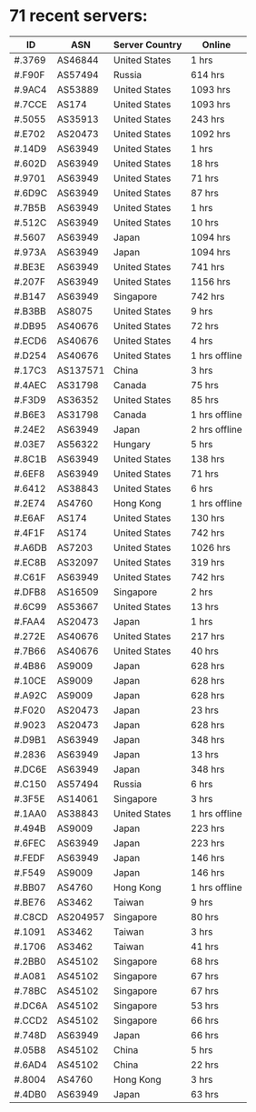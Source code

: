 # 71 recent servers:

| ID | ASN | Server Country | Online |
| ------ | ------ | ------ | ------ |
| #.3769 | AS46844 | United States | 1 hrs |
| #.F90F | AS57494 | Russia | 614 hrs |
| #.9AC4 | AS53889 | United States | 1093 hrs |
| #.7CCE | AS174 | United States | 1093 hrs |
| #.5055 | AS35913 | United States | 243 hrs |
| #.E702 | AS20473 | United States | 1092 hrs |
| #.14D9 | AS63949 | United States | 1 hrs |
| #.602D | AS63949 | United States | 18 hrs |
| #.9701 | AS63949 | United States | 71 hrs |
| #.6D9C | AS63949 | United States | 87 hrs |
| #.7B5B | AS63949 | United States | 1 hrs |
| #.512C | AS63949 | United States | 10 hrs |
| #.5607 | AS63949 | Japan | 1094 hrs |
| #.973A | AS63949 | Japan | 1094 hrs |
| #.BE3E | AS63949 | United States | 741 hrs |
| #.207F | AS63949 | United States | 1156 hrs |
| #.B147 | AS63949 | Singapore | 742 hrs |
| #.B3BB | AS8075 | United States | 9 hrs |
| #.DB95 | AS40676 | United States | 72 hrs |
| #.ECD6 | AS40676 | United States | 4 hrs |
| #.D254 | AS40676 | United States | 1 hrs offline |
| #.17C3 | AS137571 | China | 3 hrs |
| #.4AEC | AS31798 | Canada | 75 hrs |
| #.F3D9 | AS36352 | United States | 85 hrs |
| #.B6E3 | AS31798 | Canada | 1 hrs offline |
| #.24E2 | AS63949 | Japan | 2 hrs offline |
| #.03E7 | AS56322 | Hungary | 5 hrs |
| #.8C1B | AS63949 | United States | 138 hrs |
| #.6EF8 | AS63949 | United States | 71 hrs |
| #.6412 | AS38843 | United States | 6 hrs |
| #.2E74 | AS4760 | Hong Kong | 1 hrs offline |
| #.E6AF | AS174 | United States | 130 hrs |
| #.4F1F | AS174 | United States | 742 hrs |
| #.A6DB | AS7203 | United States | 1026 hrs |
| #.EC8B | AS32097 | United States | 319 hrs |
| #.C61F | AS63949 | United States | 742 hrs |
| #.DFB8 | AS16509 | Singapore | 2 hrs |
| #.6C99 | AS53667 | United States | 13 hrs |
| #.FAA4 | AS20473 | Japan | 1 hrs |
| #.272E | AS40676 | United States | 217 hrs |
| #.7B66 | AS40676 | United States | 40 hrs |
| #.4B86 | AS9009 | Japan | 628 hrs |
| #.10CE | AS9009 | Japan | 628 hrs |
| #.A92C | AS9009 | Japan | 628 hrs |
| #.F020 | AS20473 | Japan | 23 hrs |
| #.9023 | AS20473 | Japan | 628 hrs |
| #.D9B1 | AS63949 | Japan | 348 hrs |
| #.2836 | AS63949 | Japan | 13 hrs |
| #.DC6E | AS63949 | Japan | 348 hrs |
| #.C150 | AS57494 | Russia | 6 hrs |
| #.3F5E | AS14061 | Singapore | 3 hrs |
| #.1AA0 | AS38843 | United States | 1 hrs offline |
| #.494B | AS9009 | Japan | 223 hrs |
| #.6FEC | AS63949 | Japan | 223 hrs |
| #.FEDF | AS63949 | Japan | 146 hrs |
| #.F549 | AS9009 | Japan | 146 hrs |
| #.BB07 | AS4760 | Hong Kong | 1 hrs offline |
| #.BE76 | AS3462 | Taiwan | 9 hrs |
| #.C8CD | AS204957 | Singapore | 80 hrs |
| #.1091 | AS3462 | Taiwan | 3 hrs |
| #.1706 | AS3462 | Taiwan | 41 hrs |
| #.2BB0 | AS45102 | Singapore | 68 hrs |
| #.A081 | AS45102 | Singapore | 67 hrs |
| #.78BC | AS45102 | Singapore | 67 hrs |
| #.DC6A | AS45102 | Singapore | 53 hrs |
| #.CCD2 | AS45102 | Singapore | 66 hrs |
| #.748D | AS63949 | Japan | 66 hrs |
| #.05B8 | AS45102 | China | 5 hrs |
| #.6AD4 | AS45102 | China | 22 hrs |
| #.8004 | AS4760 | Hong Kong | 3 hrs |
| #.4DB0 | AS63949 | Japan | 63 hrs |

